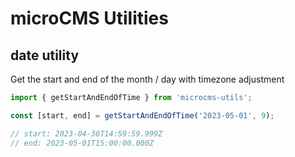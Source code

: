 # microCMS Utilities

## date utility

Get the start and end of the month / day with timezone adjustment

```ts
import { getStartAndEndOfTime } from 'microcms-utils';

const [start, end] = getStartAndEndOfTime('2023-05-01', 9);

// start: 2023-04-30T14:59:59.999Z
// end: 2023-05-01T15:00:00.000Z
```
